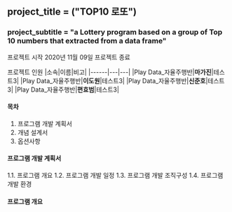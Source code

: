 ## project_title = ("TOP10 로또")
### project_subtitle = "a Lottery program based on a group of Top 10 numbers that extracted from a data frame"

프로젝트 시작 2020년 11월 09일
프로젝트 종료

프로젝트 인원
|소속|이름|비고|
|------|---|---|
|Play Data_자율주행반|**마가진**|테스트3|
|Play Data_자율주행반|**이도원**|테스트3|
|Play Data_자율주행반|**신준호**|테스트3|
|Play Data_자율주행반|**편효범**|테스트3|

#### 목차
1. 프로그램 개발 계획서
2. 개념 설계서
3. 옵션사항

#### 프로그램 개발 계획서
1.1. 프로그램 개요
1.2. 프로그램 개발 일정
1.3. 프로그램 개발 조직구성
1.4. 프로그램 개발 환경

#### 프로그램 개요
